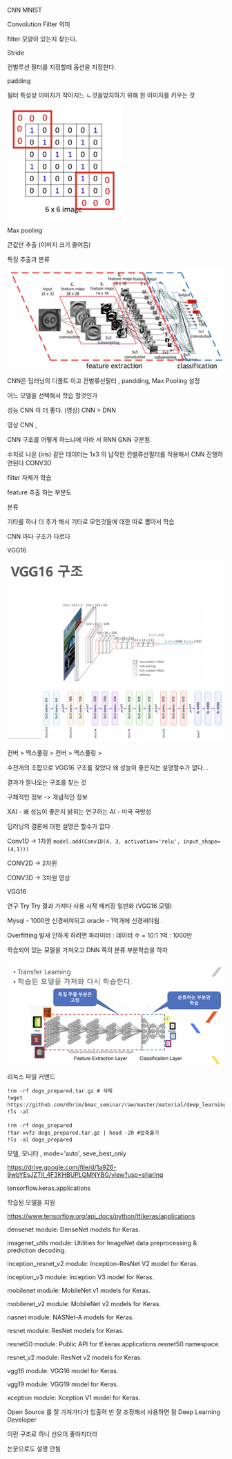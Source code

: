 


CNN MNIST 


Convolution Filter 의미 

filter 모양이 있는지 찾는다. 


Stride 

컨벌루션 필터를 지정할때 옵션을 지정한다. 


padding 

필터 특성상 이미지가 작아지느 ㄴ것을방지하기 위해 원 이미지를 키우는 것 

![image-20200401092128000](img/image-20200401092128000.png)


Max pooling 

큰값만 추출 
 (이미지 크기 줄어듬) 

 

특징 추출과 분류 



![image-20200401092428167](img/image-20200401092428167.png)



CNN은 딥러닝의 디폴트 이고 컨벌류선필터 , pandding, Max Pooling 설정 

어느 모델을 선택해서 학습 할것인가 

성능 CNN 이 더 좋다. (영상) 
CNN > DNN 


영상 CNN , 

CNN 구조를 어떻게 하느냐에 따라 서 RNN GNN 구분됨. 




수치로 나온 (iris) 같은 데이터는 1x3 의 납작한 컨벌류선필터를 적용해서 CNN 진행하면된다 CONV3D 


filter 자체가 학습 


feature 추출 하는 부분도 


분류 

기타를 하나 더 추가 해서 기타로 모인것들에 대한 따로 뽑아서 학습 


CNN 마다 구조가 다르다 


VGG16 

![image-20200401100852175](img/image-20200401100852175.png)

컨버 > 맥스풀링 > 컨버 > 맥스풀링 > 

수천개의 조합으로 VGG16 구조를 찾았다 
왜 성능이 좋은지는 설명할수가 없다. . 

결과가 잘나오는 구조를 찾는 것 

구체적인 정보  -> 개념적인 정보

XAI - 왜 성능이 좋은지 밝히는 연구하는 AI - 미국 국방성


딥러닝의 결론에 대한 설명은 할수가 없다 .




Conv1D -> 1차원  `model.add(Conv1D(4, 3, activation='relu', input_shape=(4,1)))`

CONV2D -> 2차원 

CONV3D -> 3차원 영상



VGG16


연구 Try
Try 결과
가져다 사용 시작 
패키징 일반화  (VGG16 모델) 





Mysql - 1000만 신경써야되고
oracle - 1억개에 신경써야됨 .


Overfitting 발새 안하게 하려면
파라미터 : 데이터 수 = 10:1
1억 : 1000만 


학습되어 있는 모델을 가져오고 DNN 쪽의 분류 부분학습을 하자 



![image-20200401113515504](img/image-20200401113515504.png)





리눅스 파일 커맨드 

```bach
!rm -rf dogs_prepared.tar.gz # 삭제
!wget https://github.com/dhrim/bmac_seminar/raw/master/material/deep_learning/dogs_prepared.tar.gz
!ls -al 

!rm -rf dogs_prepared
!tar xvfz dogs_prepared.tar.gz | head -20 #압축풀기
!ls -al dogs_prepared 
```


모델, 모니터 , mode='auto', seve_best_only



https://drive.google.com/file/d/1a9Z6-9wbYEsJZTll_4F3KHBUPLQMNYBG/view?usp=sharing





tensorflow.keras.applications

학습된 모델을 지원 

<https://www.tensorflow.org/api_docs/python/tf/keras/applications>

densenet module: DenseNet models for Keras.

imagenet_utils module: Utilities for ImageNet data preprocessing & prediction decoding.

inception_resnet_v2 module: Inception-ResNet V2 model for Keras.

inception_v3 module: Inception V3 model for Keras.

mobilenet module: MobileNet v1 models for Keras.

mobilenet_v2 module: MobileNet v2 models for Keras.

nasnet module: NASNet-A models for Keras.

resnet module: ResNet models for Keras.

resnet50 module: Public API for tf.keras.applications.resnet50 namespace.

resnet_v2 module: ResNet v2 models for Keras.

vgg16 module: VGG16 model for Keras.

vgg19 module: VGG19 model for Keras.

xception module: Xception V1 model for Keras.





Open Source 를 잘 가져가다가 입출력 만 잘 조정해서 사용하면 됨 Deep Learning Developer 

이런 구조로 하니 선으이 좋아지더라 

논문으로도 설명 안됨 































